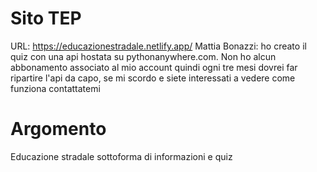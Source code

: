 # Sito TEP
URL: https://educazionestradale.netlify.app/
Mattia Bonazzi: ho creato il quiz con una api hostata su pythonanywhere.com. Non ho alcun abbonamento associato al mio account quindi ogni tre mesi dovrei far ripartire l'api da capo, se mi scordo e siete interessati a vedere come funziona contattatemi
# Argomento
Educazione stradale sottoforma di informazioni e quiz
